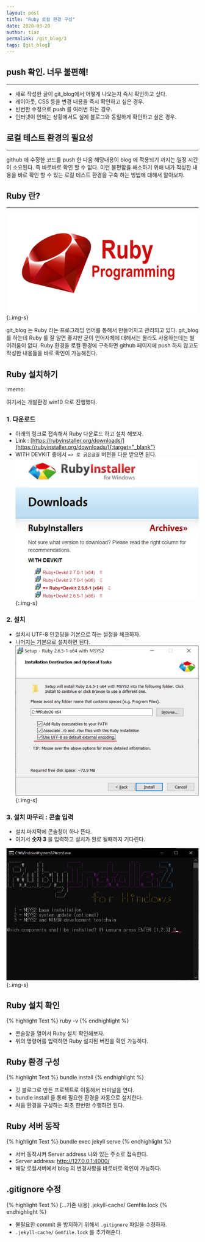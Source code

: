 ```yaml
---
layout: post
title: "Ruby 로컬 환경 구성"
date: 2020-03-20
author: tiaz
permalink: /git_blog/3
tags: [git_blog]
---
```

## push 확인. 너무 불편해!
---
- 새로 작성한 글이 git_blog에서 어떻게 나오는지 즉시 확인하고 싶다.
- 레이아웃, CSS 등을 변경 내용을 즉시 확인하고 싶은 경우.
- 빈번한 수정으로 push 를 여러번 하는 경우.
- 인터넷이 안돼는 상황에서도 실제 블로그와 동일하게 확인하고 싶은 경우.

## 로컬 테스트 환경의 필요성
---
github 에 수정한 코드를 push 한 다음 해당내용이 blog 에 적용되기 까지는 
일정 시간이 소요된다. 즉 바로바로 확인 할 수 없다. 이런 불편함을 해소하기 위해 내가 작성한 내용을 
바로 확인 할 수 있는 로컬 테스트 환경을 구축 하는 방법에 대해서 알아보자.

## Ruby 란?
---
!["Ruby"](/assets/img/content/git_blog/ruby0.png){:.img-s}

git_blog 는 Ruby 라는 프로그래밍 언어를 통해서 만들어지고 관리되고 있다.
git_blog 를 하는데 Ruby 를 잘 알면 좋지만 굳이 언어자체에 대해서는 몰라도
사용하는데는 별 어려움이 없다.
Ruby 환경을 로컬 환경에 구축하면 github 페이지에 push 하지 않고도
작성한 내용들을 바로 확인이 가능해진다.

## Ruby 설치하기

<div class="callout">:memo: 
<p>여기서는 개발환경 win10 으로 진행했다.</p>
</div>

### 1. 다운로드
- 아래의 링크로 접속해서 Ruby 다운로드 하고 설치 해보자.
- Link : [https://rubyinstaller.org/downloads/](https://rubyinstaller.org/downloads/){:target="_blank"}
- WITH DEVKIT 중에서 `=> 로 굵은글꼴` 버젼을 다운 받으면 된다.
!["Ruby install"](/assets/img/content/git_blog/ruby1.png){:.img-s}

### 2. 설치
- 설치시 UTF-8 인코딩을 기본으로 하는 설정을 체크하자.
- 나머지는 기본으로 설치하면 된다.
!["Ruby install"](/assets/img/content/git_blog/ruby2.png){:.img-s}

### 3. 설치 마무리 : 콘솔 입력
- 설치 마지막에 콘솔창이 하나 뜬다.
- 여기서 **숫자 3** 을 입력하고 설치가 완료 될때까지 기다린다.

!["Ruby install"](/assets/img/content/git_blog/ruby3.png){:.img-s}

## Ruby 설치 확인
{% highlight Text %}
ruby -v
{% endhighlight %}
- 콘솔창을 열어서 Ruby 설치 확인해보자.
- 위의 명령어를 입력하면 Ruby 설치된 버젼을 확인 가능하다.

## Ruby 환경 구성
{% highlight Text %}
bundle install
{% endhighlight %}
- 깃 블로그로 만든 프로젝트로 이동해서 터미널을 연다.
- bundle install 을 통해 필요한 환경을 자동으로 설치한다.
- 처음 환경을 구성하는 최초 한번만 수행하면 된다.

## Ruby 서버 동작
{% highlight Text %}
bundle exec jekyll serve
{% endhighlight %}
- 서버 동작시켜 Server address 나와 있는 주소로 접속한다.
- Server address: http://127.0.0.1:4000/
- 해당 로컬서버에서 blog 의 변경사항을 바로바로 확인이 가능하다.

## .gitignore 수정
{% highlight Text %}
[...기존 내용]
.jekyll-cache/
Gemfile.lock
{% endhighlight %}
- 불필요한 commit 을 방지하기 위해서 `.gitignore` 파일을 수정하자.
- `.jekyll-cache/` `Gemfile.lock` 를 추가해준다.